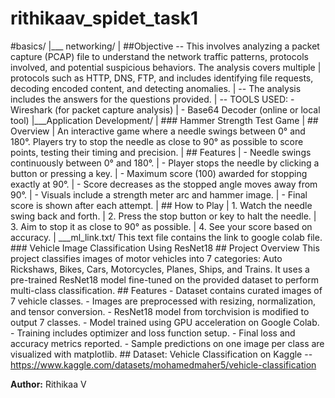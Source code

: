 # rithikaav_spidet_task1
#basics/
|___ networking/
|        ##Objective -- This involves analyzing a packet capture (PCAP) file to understand the network traffic patterns, protocols involved, and potential suspicious behaviors. The analysis covers multiple 
|                       protocols such as HTTP, DNS, FTP, and includes identifying file requests, decoding encoded content, and detecting anomalies.
|                    -- The analysis includes the answers for the questions provided.
|                    -- TOOLS USED: - Wireshark (for packet capture analysis)
|                                  - Base64 Decoder (online or local tool)
|___Application Development/
|           ### Hammer Strength Test Game
|               ## Overview
|                    An interactive game where a needle swings between 0° and 180°. Players try to stop the needle as close to 90° as possible to score points, testing their timing and precision.
|              ## Features
|                    - Needle swings continuously between 0° and 180°.
|                    - Player stops the needle by clicking a button or pressing a key.
|                    - Maximum score (100) awarded for stopping exactly at 90°.
|                    - Score decreases as the stopped angle moves away from 90°.
|                    - Visuals include a strength meter arc and hammer image.
|                    - Final score is shown after each attempt.
|              ## How to Play
|                    1. Watch the needle swing back and forth.
|                    2. Press the stop button or key to halt the needle.
|                    3. Aim to stop it as close to 90° as possible.
|                    4. See your score based on accuracy.
| ___ml_link.txt/
          This text file contains the link to google colab file.
          ### Vehicle Image Classification Using ResNet18
              ## Project Overview
                    This project classifies images of motor vehicles into 7 categories: Auto Rickshaws, Bikes, Cars, Motorcycles, Planes, Ships, and Trains. It uses a pre-trained ResNet18 model fine-tuned on the 
                    provided dataset to perform multi-class classification.
              ## Features
                   - Dataset contains curated images of 7 vehicle classes.
                   - Images are preprocessed with resizing, normalization, and tensor conversion.
                   - ResNet18 model from torchvision is modified to output 7 classes.
                   - Model trained using GPU acceleration on Google Colab.
                   - Training includes optimizer and loss function setup.
                   - Final loss and accuracy metrics reported.
                   - Sample predictions on one image per class are visualized with matplotlib.
               ## Dataset: Vehicle Classification on Kaggle -- https://www.kaggle.com/datasets/mohamedmaher5/vehicle-classification


**Author:** Rithikaa V
